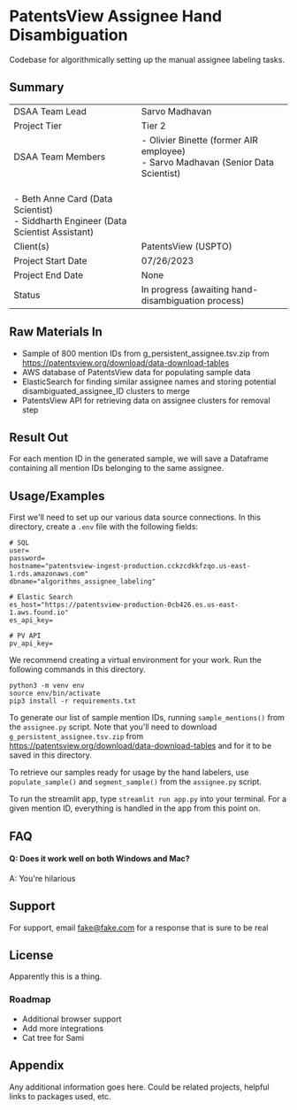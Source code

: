 # PatentsView Assignee Hand Disambiguation
Codebase for algorithmically setting up the manual assignee labeling tasks.

## Summary

|  |  |
|---|---|
| DSAA Team Lead | Sarvo Madhavan | 
| Project Tier | Tier 2 | 
| DSAA Team Members | - Olivier Binette (former AIR employee)<br>- Sarvo Madhavan (Senior Data Scientist)
    <br>- Beth Anne Card (Data Scientist) <br>- Siddharth Engineer (Data Scientist Assistant) |
| Client(s) | PatentsView (USPTO) |
| Project Start Date | 07/26/2023 |
| Project End Date | None |
| Status | In progress (awaiting hand-disambiguation process) |                                                                 

 ## Raw Materials In
- Sample of 800 mention IDs from g_persistent_assignee.tsv.zip from https://patentsview.org/download/data-download-tables
- AWS database of PatentsView data for populating sample data
- ElasticSearch for finding similar assignee names and storing potential disambiguated_assignee_ID clusters to merge
- PatentsView API for retrieving data on assignee clusters for removal step

## Result Out
For each mention ID in the generated sample, we will save a Dataframe containing all mention IDs belonging to the same assignee.

## Usage/Examples

First we'll need to set up our various data source connections.
In this directory, create a `.env` file with the following fields:

```
# SQL
user=
password=
hostname="patentsview-ingest-production.cckzcdkkfzqo.us-east-1.rds.amazonaws.com"
dbname="algorithms_assignee_labeling"

# Elastic Search
es_host="https://patentsview-production-0cb426.es.us-east-1.aws.found.io"
es_api_key=

# PV API
pv_api_key=
```

We recommend creating a virtual environment for your work. Run the following commands in this directory.

```
python3 -m venv env
source env/bin/activate
pip3 install -r requirements.txt
```

To generate our list of sample mention IDs, running `sample_mentions()` from the `assignee.py` script.
Note that you'll need to download `g_persistent_assignee.tsv.zip` from https://patentsview.org/download/data-download-tables and for it to be saved in this directory.

To retrieve our samples ready for usage by the hand labelers, use `populate_sample()` and `segment_sample()` from the `assignee.py` script.

To run the streamlit app, type `streamlit run app.py` into your terminal. For a given mention ID, everything is handled in the app from this point on.

## FAQ

#### Q: Does it work well on both Windows and Mac?
A: You're hilarious

## Support
For support, email fake@fake.com for a response that is sure to be real

## License
Apparently this is a thing. 

### Roadmap

- Additional browser support
- Add more integrations
- Cat tree for Sami

## Appendix

Any additional information goes here. Could be related projects, helpful links to packages used, etc.
